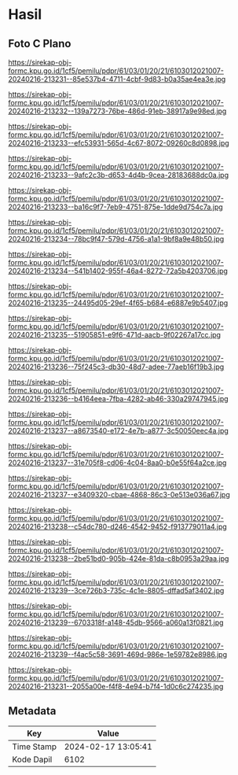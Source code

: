 # Hasil

## Foto C Plano

https://sirekap-obj-formc.kpu.go.id/1cf5/pemilu/pdpr/61/03/01/20/21/6103012021007-20240216-213231--85e537b4-4711-4cbf-9d83-b0a35ae4ea3e.jpg

https://sirekap-obj-formc.kpu.go.id/1cf5/pemilu/pdpr/61/03/01/20/21/6103012021007-20240216-213232--139a7273-76be-486d-91eb-38917a9e98ed.jpg

https://sirekap-obj-formc.kpu.go.id/1cf5/pemilu/pdpr/61/03/01/20/21/6103012021007-20240216-213233--efc53931-565d-4c67-8072-09260c8d0898.jpg

https://sirekap-obj-formc.kpu.go.id/1cf5/pemilu/pdpr/61/03/01/20/21/6103012021007-20240216-213233--9afc2c3b-d653-4d4b-9cea-28183688dc0a.jpg

https://sirekap-obj-formc.kpu.go.id/1cf5/pemilu/pdpr/61/03/01/20/21/6103012021007-20240216-213233--ba16c9f7-7eb9-4751-875e-1dde9d754c7a.jpg

https://sirekap-obj-formc.kpu.go.id/1cf5/pemilu/pdpr/61/03/01/20/21/6103012021007-20240216-213234--78bc9f47-579d-4756-a1a1-9bf8a9e48b50.jpg

https://sirekap-obj-formc.kpu.go.id/1cf5/pemilu/pdpr/61/03/01/20/21/6103012021007-20240216-213234--541b1402-955f-46a4-8272-72a5b4203706.jpg

https://sirekap-obj-formc.kpu.go.id/1cf5/pemilu/pdpr/61/03/01/20/21/6103012021007-20240216-213235--24495d05-29ef-4f65-b684-e6887e9b5407.jpg

https://sirekap-obj-formc.kpu.go.id/1cf5/pemilu/pdpr/61/03/01/20/21/6103012021007-20240216-213235--51905851-e9f6-471d-aacb-9f02267a17cc.jpg

https://sirekap-obj-formc.kpu.go.id/1cf5/pemilu/pdpr/61/03/01/20/21/6103012021007-20240216-213236--75f245c3-db30-48d7-adee-77aeb16f19b3.jpg

https://sirekap-obj-formc.kpu.go.id/1cf5/pemilu/pdpr/61/03/01/20/21/6103012021007-20240216-213236--b4164eea-7fba-4282-ab46-330a29747945.jpg

https://sirekap-obj-formc.kpu.go.id/1cf5/pemilu/pdpr/61/03/01/20/21/6103012021007-20240216-213237--a8673540-e172-4e7b-a877-3c50050eec4a.jpg

https://sirekap-obj-formc.kpu.go.id/1cf5/pemilu/pdpr/61/03/01/20/21/6103012021007-20240216-213237--31e705f8-cd06-4c04-8aa0-b0e55f64a2ce.jpg

https://sirekap-obj-formc.kpu.go.id/1cf5/pemilu/pdpr/61/03/01/20/21/6103012021007-20240216-213237--e3409320-cbae-4868-86c3-0e513e036a67.jpg

https://sirekap-obj-formc.kpu.go.id/1cf5/pemilu/pdpr/61/03/01/20/21/6103012021007-20240216-213238--c54dc780-d246-4542-9452-f913779011a4.jpg

https://sirekap-obj-formc.kpu.go.id/1cf5/pemilu/pdpr/61/03/01/20/21/6103012021007-20240216-213238--2be51bd0-905b-424e-81da-c8b0953a29aa.jpg

https://sirekap-obj-formc.kpu.go.id/1cf5/pemilu/pdpr/61/03/01/20/21/6103012021007-20240216-213239--3ce726b3-735c-4c1e-8805-dffad5af3402.jpg

https://sirekap-obj-formc.kpu.go.id/1cf5/pemilu/pdpr/61/03/01/20/21/6103012021007-20240216-213239--6703318f-a148-45db-9566-a060a13f0821.jpg

https://sirekap-obj-formc.kpu.go.id/1cf5/pemilu/pdpr/61/03/01/20/21/6103012021007-20240216-213239--f4ac5c58-3691-469d-986e-1e59782e8986.jpg

https://sirekap-obj-formc.kpu.go.id/1cf5/pemilu/pdpr/61/03/01/20/21/6103012021007-20240216-213231--2055a00e-f4f8-4e94-b7f4-1d0c6c274235.jpg


## Metadata

| Key        | Value               |
| ---------- | ------------------- |
| Time Stamp | 2024-02-17 13:05:41 |
| Kode Dapil | 6102                |



